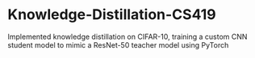 # Knowledge-Distillation-CS419
Implemented knowledge distillation on CIFAR-10, training a custom CNN student model to mimic a ResNet-50 teacher model using PyTorch
